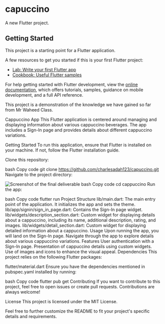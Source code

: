# capuccino

A new Flutter project.

## Getting Started

This project is a starting point for a Flutter application.

A few resources to get you started if this is your first Flutter project:

- [Lab: Write your first Flutter app](https://docs.flutter.dev/get-started/codelab)
- [Cookbook: Useful Flutter samples](https://docs.flutter.dev/cookbook)

For help getting started with Flutter development, view the
[online documentation](https://docs.flutter.dev/), which offers tutorials,
samples, guidance on mobile development, and a full API reference.

This project is a demonstration of the knowledge we have gained so far from Mr Waheed Class.

Cappuccino App
This Flutter application is centered around managing and displaying information about various cappuccino beverages. The app includes a Sign-In page and provides details about different cappuccino variations.

Getting Started
To run this application, ensure that Flutter is installed on your machine. If not, follow the Flutter installation guide.

Clone this repository:

bash
Copy code
git clone https://github.com/charlesadah123/capuccino.git
Navigate to the project directory:


![Screenshot of the final deliverable](/assets/ScreenshotNew.PNG)
bash
Copy code
cd cappuccino
Run the app:

bash
Copy code
flutter run
Project Structure
lib/main.dart: The main entry point of the application. It initializes the app and sets the theme.
lib/app/signin/sign_in_page.dart: Contains the Sign-In page widget.
lib/widgets/description_section.dart: Custom widget for displaying details about a cappuccino, including its name, additional description, rating, and images.
lib/widgets/detail_section.dart: Custom widget for displaying detailed information about a cappuccino.
Usage
Upon running the app, you will land on the Sign-In page.
Navigate through the app to explore details about various cappuccino variations.
Features
User authentication with a Sign-In page.
Presentation of cappuccino details using custom widgets.
Use of images and icons to enhance the visual appeal.
Dependencies
This project relies on the following Flutter packages:

flutter/material.dart
Ensure you have the dependencies mentioned in pubspec.yaml installed by running:

bash
Copy code
flutter pub get
Contributing
If you want to contribute to this project, feel free to open issues or create pull requests. Contributions are always welcome!

License
This project is licensed under the MIT License.

Feel free to further customize the README to fit your project's specific details and requirements.